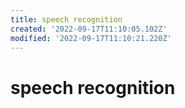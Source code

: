 ```yaml
---
title: speech recognition
created: '2022-09-17T11:10:05.102Z'
modified: '2022-09-17T11:10:21.220Z'
---
```


# speech recognition

[](https://datascience.netlify.app/general/2017/09/14/data_science_20.html)
